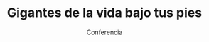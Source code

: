 ---
layout: post
title: "Gigantes de la vida bajo tus pies"
subtitle: "Conferencia"
background: "/img/posts/bg-molina.jpg"
eventdate: 2019-02-12 08:00:00 +0100
placeName: "IES Francisco de Goya"
placeMapsUrl: https://www.google.es/maps/place/IES+Francisco+de+Goya/@38.0597903,-1.2145567,17z/data=!3m1!4b1!4m5!3m4!1s0xd6478aa899dea47:0xca339e5cf9611bf2!8m2!3d38.0597861!4d-1.212368
category: "local"
tags: "molina"
speakers:
  - name: "Ángel Tórtola"
---
